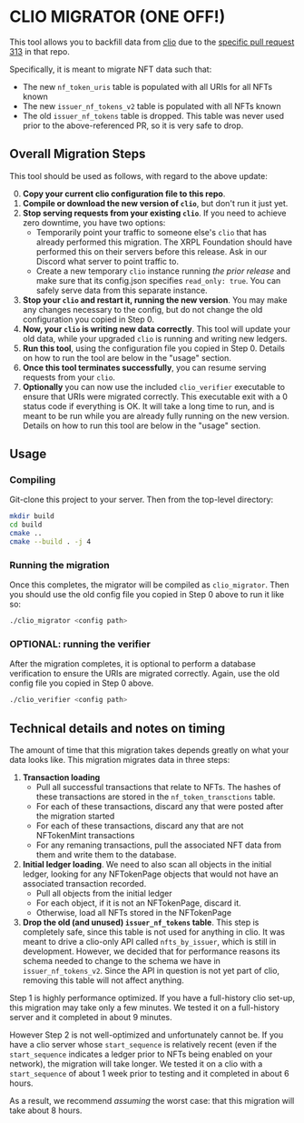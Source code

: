 # CLIO MIGRATOR (ONE OFF!)

This tool allows you to backfill data from
[clio](https://github.com/XRPLF/clio) due to the [specific pull request
313](https://github.com/XRPLF/clio/pull/313) in that repo.

Specifically, it is meant to migrate NFT data such that:

- The new `nf_token_uris` table is populated with all URIs for all NFTs known
- The new `issuer_nf_tokens_v2` table is populated with all NFTs known
- The old `issuer_nf_tokens` table is dropped. This table was never used prior
to the above-referenced PR, so it is very safe to drop.

## Overall Migration Steps
This tool should be used as follows, with regard to the above update:

0. __Copy your current clio configuration file to this repo__.
1. __Compile or download the new version of `clio`__, but don't run it just yet.
2. __Stop serving requests from your existing `clio`__. If you need to achieve zero downtime, you have two options:
    - Temporarily point your traffic to someone else's `clio` that has already performed this
    migration. The XRPL Foundation should have performed this on their servers before this
    release. Ask in our Discord what server to point traffic to.
    - Create a new temporary `clio` instance running _the prior release_ and make sure
    that its config.json specifies `read_only: true`. You can safely serve data
    from this separate instance.
3. __Stop your `clio` and restart it, running the new version__. You may make any changes necessary to the config,
but do not change the old configuration you copied in Step 0.
4. __Now, your `clio` is writing new data correctly__. This tool will update your
old data, while your upgraded `clio` is running and writing new ledgers.
5. __Run this tool__, using the configuration file you copied in Step 0.
   Details on how to run the tool are below in the "usage" section.
6. __Once this tool terminates successfully__, you can resume serving requests
from your `clio`.
7. __Optionally__ you can now use the included `clio_verifier` executable to
   ensure that URIs were migrated correctly. This executable exit with a 0
   status code if everything is OK. It will take a long time to run, and is
   meant to be run while you are already fully running on the new version.
   Details on how to run this tool are below in the "usage" section.

## Usage
### Compiling
Git-clone this project to your server. Then from the top-level directory:
```bash
mkdir build
cd build
cmake ..
cmake --build . -j 4
```

### Running the migration
Once this completes, the migrator will be compiled as `clio_migrator`. Then
you should use the old config file you copied in Step 0 above to run it like
so:
```bash
./clio_migrator <config path>
```

### OPTIONAL: running the verifier
After the migration completes, it is optional to perform a database verification to ensure the URIs are migrated correctly.
Again, use the old config file you copied in Step 0 above.
```bash
./clio_verifier <config path>
```

## Technical details and notes on timing
The amount of time that this migration takes depends greatly on what your data
looks like. This migration migrates data in three steps:

1. __Transaction loading__
    - Pull all successful transactions that relate to NFTs.
    The hashes of these transactions are stored in the `nf_token_transctions` table. 
    - For each of these transactions, discard any that were posted after the
    migration started
    - For each of these transactions, discard any that are not NFTokenMint
    transactions
    - For any remaning transactions, pull the associated NFT data from them and
    write them to the database.
2. __Initial ledger loading__. We need to also scan all objects in the initial
ledger, looking for any NFTokenPage objects that would not have an associated
transaction recorded.
    - Pull all objects from the initial ledger
    - For each object, if it is not an NFTokenPage, discard it.
    - Otherwise, load all NFTs stored in the NFTokenPage
3. __Drop the old (and unused) `issuer_nf_tokens` table__. This step is completely
safe, since this table is not used for anything in clio. It was meant to drive
a clio-only API called `nfts_by_issuer`, which is still in development.
However, we decided that for performance reasons its schema needed to change
to the schema we have in `issuer_nf_tokens_v2`. Since the API in question is
not yet part of clio, removing this table will not affect anything.


Step 1 is highly performance optimized. If you have a full-history clio
set-up, this migration may take only a few minutes. We tested it on a
full-history server and it completed in about 9 minutes.

However Step 2 is not well-optimized and unfortunately cannot be. If you have a
clio server whose `start_sequence` is relatively recent (even if the
`start_sequence` indicates a ledger prior to NFTs being enabled on your
network), the migration will take longer. We tested it on a clio with a
`start_sequence` of about 1 week prior to testing and it completed in about 6
hours.

As a result, we recommend _assuming_ the worst case: that this migration will take about 8
hours.
